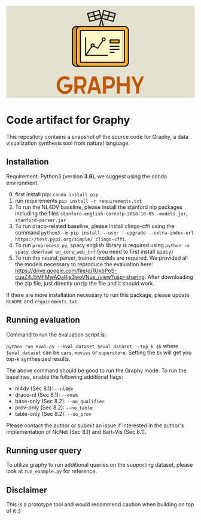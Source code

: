 ![Graphy](logo.png)

# Code artifact for Graphy

This repository contains a snapshot of the source code for Graphy, a data visualization synthesis tool from natural language.

## Installation

Requirement: Python3 (version **3.6**), we suggest using the conda environment.

0. first install pip: `conda install pip`
1. run requirements `pip install -r requirements.txt`
2. To run the NL4DV baseline, please install the stanford nlp packages including the files `stanford-english-corenlp-2018-10-05
-models.jar`, `stanford-parser.jar`
3. To run draco-related baseline, please install clingo-cffi using the command `python3 -m pip install --user --upgrade --extra-index-url https://test.pypi.org/simple/ clingo-cffi`.
4. To run `preprocess.py`, spacy english library is required using `python -m spacy download en_core_web_trf` (you need to first install spacy)
5. To run the neural_parser, trained models are required. We provided all the models necessary to reproduce the evaluation here: https://drive.google.com/file/d/1UkbPoS-cueZ4J5MFMwAOaRje3woVNus_/view?usp=sharing. After downloading the zip file, just directly unzip the file and it should work. 
  
If there are more installation necessary to run this package, please update `README` and `requirements.txt`.

## Running evaluation

Command to run the evaluation script is:

`python run_eval.py --eval_dataset $eval_dataset --top_k $k` where `$eval_dataset` can be `cars`, `movies` or `superstore`. Setting the `$k` will get you top-k synthesized results.

The above command should be good to run the Graphy mode. To run the baselines, enable the following additional flags:

- nl4dv (Sec 8.1): `--nl4dv`
- draco-nl (Sec 8.1): `--enum`
- base-only (Sec 8.2): `--no_qualifier`
- prov-only (Sec 8.2): `--no_table`
- table-only (Sec 8.2): `--no_prov`

Please contact the author or submit an issue if interested in the author's implementation of NcNet (Sec 8.1) and Bart-Vis (Sec 8.1).

## Running user query

To utilize graphy to run additional queries on the supporting dataset, please look at `run_example.py` for reference. 

## Disclaimer 

This is a prototype tool and would recommend caution when building on top of it :) 
